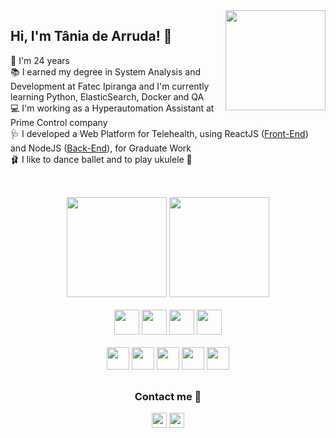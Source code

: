 <img align="right" height="160em" src="https://user-images.githubusercontent.com/60274024/191844524-96a2e485-558b-433a-86cc-b829265526ce.png" />
<div>
<h2>Hi, I'm Tânia de Arruda! 👋</h2>
    🎂 I'm 24 years <br/>
    📚 I earned my degree in System Analysis and Development at Fatec Ipiranga and I'm currently learning Python, ElasticSearch, Docker and QA<br/>
    💻 I'm working as a Hyperautomation Assistant at Prime Control company<br/>
    🩺 I developed a Web Platform for Telehealth, using ReactJS (<a href="https://github.com/TaniaDev/telemedicina-frontend">Front-End</a>) and NodeJS (<a href="https://github.com/TaniaDev/telemedicina-backend">Back-End</a>), for Graduate Work <br/>
    🩰 I like to dance ballet and to play ukulele 🎻<br/>
</div>

##

<br/>

<div align="center">
  <img height="160em" src="https://github-readme-stats.vercel.app/api?username=TaniaDev&show_icons=true&theme=dracula&include_all_commits=true&count_private=true"/>
  <img height="160em" src="https://github-readme-stats.vercel.app/api/top-langs/?username=TaniaDev&layout=compact&langs_count=6&theme=dracula"/>
</div>

<br/>

<div align="center">
  <img height="40px" src="https://cdn.jsdelivr.net/gh/devicons/devicon/icons/python/python-original.svg" />
  <img height="40px" src="https://cdn.jsdelivr.net/gh/devicons/devicon/icons/docker/docker-original.svg" />
  <img height="40px" src="https://cdn.jsdelivr.net/gh/devicons/devicon/icons/grafana/grafana-original.svg" />
  <img height="40px" src="https://cdn.jsdelivr.net/gh/devicons/devicon/icons/jupyter/jupyter-original.svg" />
</div>
<br/>
<div align="center">
  <img height="36px" src="https://cdn.jsdelivr.net/gh/devicons/devicon/icons/javascript/javascript-plain.svg" />
  <img height="36px" src="https://cdn.jsdelivr.net/gh/devicons/devicon/icons/react/react-original.svg" />
  <img height="36px" src="https://cdn.jsdelivr.net/gh/devicons/devicon/icons/nodejs/nodejs-plain.svg" />
  <img height="36px" src="https://cdn.jsdelivr.net/gh/devicons/devicon/icons/html5/html5-plain.svg" />
  <img height="36px" src="https://cdn.jsdelivr.net/gh/devicons/devicon/icons/css3/css3-plain.svg" />
</div>
  



## 

<div align="center">
  <h3>Contact me 🌺</h3>
  <a href="mailto:tandearruda@gmail.com"/><img height="24px" src="https://img.shields.io/badge/Gmail-D14836?style=for-the-badge&logo=gmail&logoColor=white" /></a>
  <a href="https://www.linkedin.com/in/taniadev/"/><img height="24px" src="https://img.shields.io/badge/LinkedIn-0077B5?style=for-the-badge&logo=linkedin&logoColor=white" /></a>

</div>
